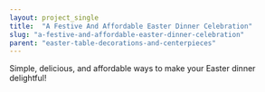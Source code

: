 ```yaml
---
layout: project_single
title:  "A Festive And Affordable Easter Dinner Celebration"
slug: "a-festive-and-affordable-easter-dinner-celebration"
parent: "easter-table-decorations-and-centerpieces"
---
```

Simple, delicious, and affordable ways to make your Easter dinner delightful!